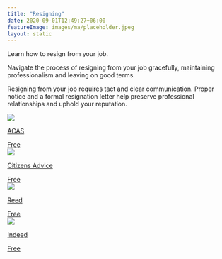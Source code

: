 ```yaml
---
title: "Resigning"
date: 2020-09-01T12:49:27+06:00
featureImage: images/ma/placeholder.jpeg
layout: static
---
```


Learn how to resign from your job.

Navigate the process of resigning from your job gracefully, maintaining professionalism and leaving on good terms.

Resigning from your job requires tact and clear communication. Proper notice and a formal resignation letter help preserve professional relationships and uphold your reputation.

<a class="ma-link" href="https://www.acas.org.uk/resignation-letter-template"><div class="ma-card ma-card-Learning"><div class="ma-icon"><img src ="/images/icon-check.png"/></div><div class="ma-name"><p>ACAS</p></div><div class="ma-paid-text"><span>Free </span></div></div></a><a class="ma-link" href="https://www.citizensadvice.org.uk/work/resigning/deciding-whether-to-resign/"><div class="ma-card ma-card-Learning"><div class="ma-icon"><img src ="/images/icon-check.png"/></div><div class="ma-name"><p>Citizens Advice</p></div><div class="ma-paid-text"><span>Free </span></div></div></a><a class="ma-link" href="https://www.reed.co.uk/career-advice/how-to-resign/"><div class="ma-card ma-card-Learning"><div class="ma-icon"><img src ="/images/icon-check.png"/></div><div class="ma-name"><p>Reed</p></div><div class="ma-paid-text"><span>Free </span></div></div></a><a class="ma-link" href="https://uk.indeed.com/"><div class="ma-card ma-card-Learning"><div class="ma-icon"><img src ="/images/icon-check.png"/></div><div class="ma-name"><p>Indeed</p></div><div class="ma-paid-text"><span>Free </span></div></div></a>  

<br/><br/>






